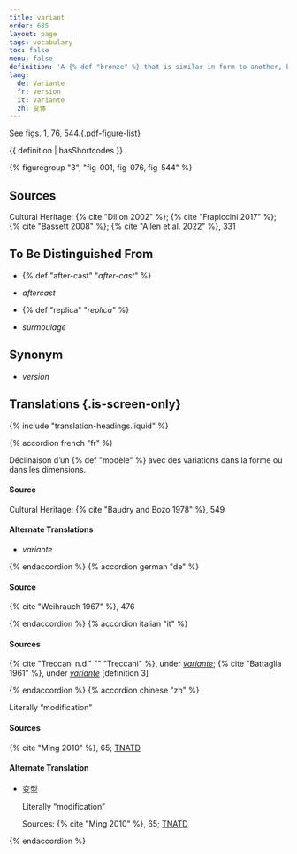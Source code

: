 ```yaml
---
title: variant
order: 685
layout: page
tags: vocabulary
toc: false
menu: false
definition: 'A {% def "bronze" %} that is similar in form to another, but with some differences due to one having been {% def "cast (v.)" "cast" %} from an altered or adapted wax {% def "model" %}, or from an entirely new model. Artists can make variants of their own work, for example, by adjusting the positions of limbs between casts, or variants may be the result of others imitating the artist’s work.'
lang:
  de: Variante
  fr: version
  it: variante
  zh: 变体
---
```


See figs. 1, 76, 544.{.pdf-figure-list}

{{ definition | hasShortcodes }}

{% figuregroup "3", "fig-001, fig-076, fig-544" %}

## Sources

Cultural Heritage: {% cite "Dillon 2002" %}; {% cite "Frapiccini 2017" %}; {% cite "Bassett 2008" %}; {% cite "Allen et al. 2022" %}, 331

## To Be Distinguished From

- {% def "after-cast" "*after-cast*" %}

- *aftercast*

- {% def "replica" "*replica*" %}

- *surmoulage*

## Synonym

- *version*

## Translations {.is-screen-only}

<div class="accordion">
{% include "translation-headings.liquid" %}

{% accordion french "fr" %}

Déclinaison d’un {% def "modèle" %} avec des variations dans la forme ou dans les dimensions.

#### Source

Cultural Heritage: {% cite "Baudry and Bozo 1978" %}, 549

#### Alternate Translations

- *variante*

{% endaccordion %}
{% accordion german "de" %}

#### Source

{% cite "Weihrauch 1967" %}, 476

{% endaccordion %}
{% accordion italian "it" %}

#### Sources

{% cite "Treccani n.d." "" "Treccani" %}, under [*variante*](http://www.treccani.it/vocabolario/variante1/); {% cite "Battaglia 1961" %}, under [*variante*](http://www.gdli.it/pdf_viewer/Scripts/pdf.js/web/viewer.asp?file=/PDF/GDLI21/GDLI_21_ocr_680.pdf&parola=variante) [definition 3]

{% endaccordion %}
{% accordion chinese "zh" %}

Literally “modification"

#### Sources

{% cite "Ming 2010" %}, 65; [TNATD](https://terms.naer.edu.tw/detail/1092446/?index=4)

#### Alternate Translation

- <span lang="zh">变型</span>

    Literally “modification”

    Sources: {% cite "Ming 2010" %}, 65; [TNATD](https://terms.naer.edu.tw/detail/2795748/?index=10)

{% endaccordion %}

</div>
